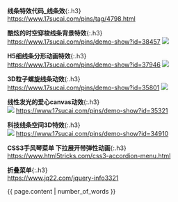 **线条特效代码_线条效**{:.h3}<br>
https://www.17sucai.com/pins/tag/4798.html

**酷炫的时空穿梭线条背景特效**{:.h3}<br>
https://www.17sucai.com/pins/demo-show?id=38457
![](http://img.17sucai.com/upload/1097306/2020-11-13/19d902d66cae15ce985c910041a25680.jpg?x-oss-process=style/thumb)

**H5细线条分形动画特效**{:.h3}<br>
https://www.17sucai.com/pins/demo-show?id=37946
![](http://img.17sucai.com/upload/1424582/2020-08-29/2dfd90c02ef98c3029d56ba6650ad5ad.jpg?x-oss-process=style/thumb)

**3D粒子螺旋线条动效**{:.h3}<br>
https://www.17sucai.com/pins/demo-show?id=35801
![](http://img.17sucai.com/upload/1424582/2019-11-27/7d5eb6121c3ff5e40b8d959cce373396.jpg?x-oss-process=style/thumb)

**线性发光的爱心canvas动效**{:.h3}<br>
![](http://img.17sucai.com/upload/776331/2019-10-04/33ba841e12291eca226e0d61225485f5.jpg?x-oss-process=style/thumb)
https://www.17sucai.com/pins/demo-show?id=35321

**科技线条空间3D特效**{:.h3}<br>
![](http://img.17sucai.com/upload/1750631/2019-09-01/be1d89adfd22d8c26e2d175fd87957db.jpg?x-oss-process=style/thumb)
https://www.17sucai.com/pins/demo-show?id=34910

**CSS3手风琴菜单 下拉展开带弹性动画**{:.h3}<br>
https://www.html5tricks.com/css3-accordion-menu.html

**折叠菜单**{:.h3}<br>
https://www.jq22.com/jquery-info3321

{{ page.content | number_of_words }}
